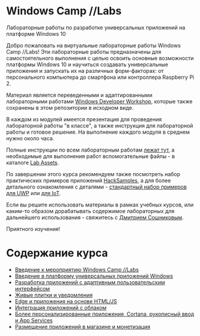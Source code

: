 # Windows Camp //Labs
Лабораторные работы по разработке универсальных приложений на платформе Windows 10

Добро пожаловать на виртуальные лабораторные работы Windows Camp //Labs! Эти лабораторные работы предназначены для
самостоятельного выполнения с целью освоить основные возможности платформы Windows 10 и научиться создавать
универсальные приложения и запускать их на различных форм-факторах: от персонального компьютера до смартфона или
контроллера Raspberry Pi 2.

Материал является переведенными и адаптированными лабораторными работами [Windows Developer Workshop](https://github.com/Windows-Readiness/WinDevWorkshop),
которые также сохранены в этом репозитории в исходном виде.

В каждом из модулей имеется презентация для проведения лабораторной работы "в классе", а также инструкция для лабораторной
работы и готовое решение. На выполнение каждого модуля в среднем нужно около часа.

Полные инструкции по всем лабораторным работам [лежат тут](https://github.com/evangelism/WinDevWorkshop/raw/master/LabManual%20(ru).pdf), а необходимые
для выполнения работ вспомогательные файлы - в каталоге [Lab Assets](https://github.com/evangelism/WinDevWorkshop/tree/master/Lab%20Assets).

По завершении этого курса рекомендуем также посмотреть набор практических примеров приложений [HackSamples](http://github.com/evangelism/HackSamples),
а для более детального ознакомления с деталями - [стандартный набор примеров для UWP](https://github.com/microsoft/windows-universal-samples) или [для IoT](https://github.com/ms-iot/samples).

Если вы решите использовать материалы в рамках учебных курсов, или каким-то образом дорабатывать содержимое лабораторных для дальнейшего использования - свяжитесь с [Дмитрием Сошниковым](http://github.com/shwars).  

Приятного изучения!

# Содержание курса
- [Введение к мероприятию Windows Camp //Labs](https://github.com/evangelism/WinDevWorkshop/tree/master/!RU%2000.%20Welcome)
- [Введение в платформу универсальных приложений Windows](https://github.com/evangelism/WinDevWorkshop/tree/master/!RU%2001.%20Introduction)
- [Разработка приложений с адаптивным пользовательским интерфейсом](https://github.com/evangelism/WinDevWorkshop/tree/master/!RU%2002.%20Adaptive%20UI)
- [Живые плитки и уведомления](https://github.com/evangelism/WinDevWorkshop/tree/master/!RU%2003.%20Live%20Tiles%20and%20Notifications)
- [Edge и приложения на основе HTML/JS](https://github.com/evangelism/WinDevWorkshop/tree/master/!RU%2004.%20Edge%20and%20Web%20Apps)
- [Интеграция приложений с облаком](https://github.com/evangelism/WinDevWorkshop/tree/master/!RU%2005.%20Cloud%20Integration)
- [Более персонализированные приложения, Cortana, рукописный ввод и App Services](https://github.com/evangelism/WinDevWorkshop/tree/master/!RU%2006.%20More%20Personal%20Computing)
- [Размещение приложений в магазине и монетизация](https://github.com/evangelism/WinDevWorkshop/tree/master/!RU%2007.%20Store%20and%20Monetization)
